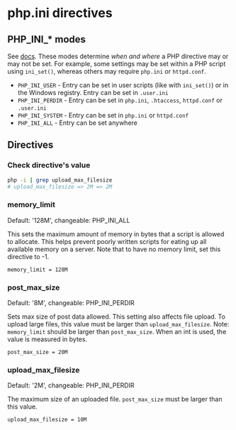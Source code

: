 # php.ini directives

## PHP_INI_* modes

See [docs](https://www.php.net/manual/en/configuration.changes.modes.php). These modes determine *when and where* a PHP directive may or may not be set. 
For example, some settings may be set within a PHP script using `ini_set()`, whereas others may require `php.ini` or `httpd.conf`.

- `PHP_INI_USER` - Entry can be set in user scripts (like with `ini_set()`) or in the Windows registry. Entry can be set in `.user.ini`
- `PHP_INI_PERDIR` - Entry can be set in `php.ini`, `.htaccess`, `httpd.conf` or `.user.ini`
- `PHP_INI_SYSTEM` - Entry can be set in `php.ini` or `httpd.conf`
- `PHP_INI_ALL` - Entry can be set anywhere

## Directives

### Check directive's value

```bash
php -i | grep upload_max_filesize
# upload_max_filesize => 2M => 2M
```

### memory_limit

Default: '128M', changeable: PHP_INI_ALL

This sets the maximum amount of memory in bytes that a script is allowed to allocate. 
This helps prevent poorly written scripts for eating up all available memory on a server. 
Note that to have no memory limit, set this directive to -1.

```
memory_limit = 128M
```

### post_max_size

Default: '8M', changeable: PHP_INI_PERDIR

Sets max size of post data allowed. This setting also affects file upload. 
To upload large files, this value must be larger than `upload_max_filesize`. 
Note: `memory_limit` should be larger than `post_max_size`. When an int is used, the value is measured in bytes. 

```
post_max_size = 20M
```

### upload_max_filesize

Default: '2M', changeable: PHP_INI_PERDIR

The maximum size of an uploaded file. `post_max_size` must be larger than this value.

```
upload_max_filesize = 10M
```
